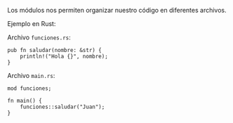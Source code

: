 Los módulos nos permiten organizar nuestro código en diferentes archivos\.

Ejemplo en Rust:

Archivo `funciones.rs`:
```
pub fn saludar(nombre: &str) {
    println!("Hola {}", nombre);
}
```
Archivo `main.rs`:
```
mod funciones;

fn main() {
    funciones::saludar("Juan");
}
```